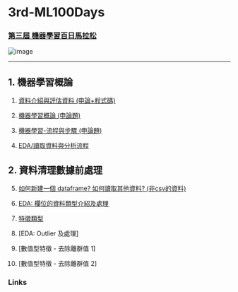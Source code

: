 # 3rd-ML100Days

### [第三屆 機器學習百日馬拉松](https://ai100-3.cupoy.com/)

![image](https://ai100-3.cupoy.com/images/learnWithCoach.png)



***
## 1. 機器學習概論

1. [資料介紹與評估資料 (申論+程式碼)](https://github.com/smile22091/3rd-ML100Days/blob/master/homework/Day_001_HW.ipynb)

2. [機器學習概論 (申論題)](https://github.com/smile22091/3rd-ML100Days/blob/master/homework/Day_002_HW.ipynb)

3. [機器學習-流程與步驟 (申論題)](https://github.com/smile22091/3rd-ML100Days/blob/master/homework/Day_003_HW.ipynb)

4. [EDA/讀取資料與分析流程](https://github.com/smile22091/3rd-ML100Days/blob/master/homework/Day_004_HW.ipynb)



## 2. 資料清理數據前處理

5. [如何新建一個 dataframe? 如何讀取其他資料? (非csv的資料)](https://github.com/smile22091/3rd-ML100Days/blob/master/homework/Day_005_HW.ipynb)

6. [EDA: 欄位的資料類型介紹及處理](https://github.com/smile22091/3rd-ML100Days/blob/master/homework/Day_006_HW.ipynb)

7. [特徵類型](https://github.com/smile22091/3rd-ML100Days/blob/master/homework/Day_007_HW.ipynb)

8. [EDA: Outlier 及處理]

9. [數值型特徵 - 去除離群值 1]

10. [數值型特徵 - 去除離群值 2]


### Links

